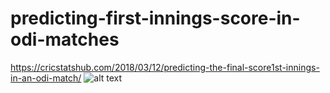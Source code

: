 # predicting-first-innings-score-in-odi-matches
https://cricstatshub.com/2018/03/12/predicting-the-final-score1st-innings-in-an-odi-match/
![alt text](https://github.com/codophobia/predicting-first-innings-score-in-odi-matches/blob/master/prediction.png)
